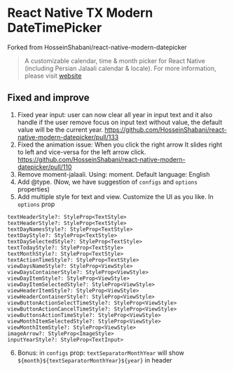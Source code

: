 # React Native TX Modern DateTimePicker

Forked from HosseinShabani/react-native-modern-datepicker
> A customizable calendar, time & month picker for React Native (including Persian Jalaali calendar & locale). For more information, please visit [website](https://hosseinshabani.github.io/react-native-modern-datepicker)

## Fixed and improve
1. Fixed year input: user can now clear all year in input text and it also handle if the user remove focus on input text without value, the default value will be the current year.
https://github.com/HosseinShabani/react-native-modern-datepicker/pull/133
2. Fixed the animation issue: When you click the right arrow It slides right to left and vice-versa for the left arrow click.
https://github.com/HosseinShabani/react-native-modern-datepicker/pull/110
3. Remove moment-jalaali. Using: moment. Default language: English
4. Add @type. (Now, we have suggestion of `configs` and `options` properties)
5. Add multiple style for text and view. Customize the UI as you like. In `options` prop
```
textHeaderStyle?: StyleProp<TextStyle>
textHeaderStyle?: StyleProp<TextStyle>
textDayNamesStyle?: StyleProp<TextStyle>
textDayStyle?: StyleProp<TextStyle>
textDaySelectedStyle?: StyleProp<TextStyle>
textTodayStyle?: StyleProp<TextStyle>
textMonthStyle?: StyleProp<TextStyle>
textActionTimeStyle?: StyleProp<TextStyle>
viewDaysNameStyle?: StyleProp<ViewStyle>
viewDaysContainerStyle?: StyleProp<ViewStyle>
viewDayItemStyle?: StyleProp<ViewStyle>
viewDayItemSelectedStyle?: StyleProp<ViewStyle>
viewHeaderItemStyle?: StyleProp<ViewStyle>
viewHeaderContainerStyle?: StyleProp<ViewStyle>
viewButtonActionSelectTimeStyle?: StyleProp<ViewStyle>
viewButtonActionCancelTimeStyle?: StyleProp<ViewStyle>
viewButtonsActionTimeStyle?: StyleProp<ViewStyle>
viewMonthItemSelectedStyle?: StyleProp<ViewStyle>
viewMonthItemStyle?: StyleProp<ViewStyle>
imageArrow?: StyleProp<ImageStyle>
inputYearStyle?: StyleProp<TextInput>
```
6. Bonus: in `configs` prop: `textSeparatorMonthYear` will show `${month}${textSeparatorMonthYear}${year}` in header